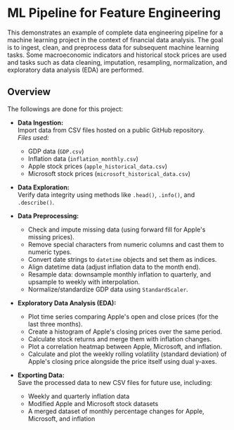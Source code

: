 
# ML Pipeline for Feature Engineering

This demonstrates an example of complete data engineering pipeline for a machine learning project in the context of financial data analysis. The goal is to ingest, clean, and preprocess data for subsequent machine learning tasks. Some macroeconomic indicators and historical stock prices are used and tasks such as data cleaning, imputation, resampling, normalization, and exploratory data analysis (EDA) are performed.

## Overview

The followings are done for this project:

- **Data Ingestion:**  
  Import data from CSV files hosted on a public GitHub repository.  
  *Files used:*
  - GDP data (`GDP.csv`)
  - Inflation data (`inflation_monthly.csv`)
  - Apple stock prices (`apple_historical_data.csv`)
  - Microsoft stock prices (`microsoft_historical_data.csv`)

- **Data Exploration:**  
  Verify data integrity using methods like `.head()`, `.info()`, and `.describe()`.

- **Data Preprocessing:**  
  - Check and impute missing data (using forward fill for Apple's missing prices).
  - Remove special characters from numeric columns and cast them to numeric types.
  - Convert date strings to `datetime` objects and set them as indices.
  - Align datetime data (adjust inflation data to the month end).
  - Resample data: downsample monthly inflation to quarterly, and upsample to weekly with interpolation.
  - Normalize/standardize GDP data using `StandardScaler`.

- **Exploratory Data Analysis (EDA):**  
  - Plot time series comparing Apple's open and close prices (for the last three months).
  - Create a histogram of Apple's closing prices over the same period.
  - Calculate stock returns and merge them with inflation changes.
  - Plot a correlation heatmap between Apple, Microsoft, and inflation.
  - Calculate and plot the weekly rolling volatility (standard deviation) of Apple's closing price alongside the price itself using dual y-axes.

- **Exporting Data:**  
  Save the processed data to new CSV files for future use, including:
  - Weekly and quarterly inflation data
  - Modified Apple and Microsoft stock datasets
  - A merged dataset of monthly percentage changes for Apple, Microsoft, and inflation

